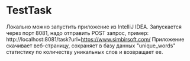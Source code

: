 # TestTask
Локально можно запустить приложение из IntelliJ IDEA.
Запускается через порт 8081, надо отправить POST запрос, пример:
http://localhost:8081/task?url=https://www.simbirsoft.com/
Приложение скачивает веб-страницу, сохраняет в базу данных "unique_words" статистику по количеству уникальных слов и возвращает ее.
